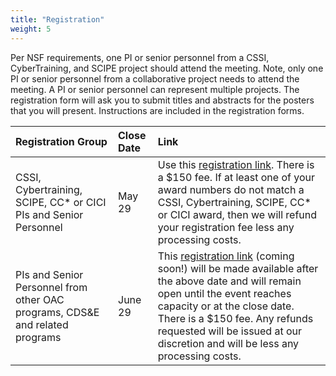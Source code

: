 ```yaml
---
title: "Registration"
weight: 5
---
```


Per NSF requirements, one PI or senior personnel from a CSSI, CyberTraining,
and SCIPE project should attend the meeting.  Note, only one PI or senior personnel
from a collaborative project needs to attend the meeting.
A PI or senior personnel can represent multiple projects.
The registration form will ask you to submit titles and abstracts for the posters
that you will present. Instructions are included in the registration forms.

| Registration Group | Close Date | Link |
|:------|:-----------|:-----|
|CSSI, Cybertraining, SCIPE, CC* or CICI PIs and Senior Personnel | May 29 | Use this [registration link](https://www.cavs.msstate.edu/conferences/2025NSFCyberPI/register/). There is a $150 fee. If at least one of your award numbers do not match a CSSI, Cybertraining, SCIPE, CC* or CICI award, then we will refund your registration fee less any processing costs.|
| PIs and Senior Personnel from other OAC programs, CDS&E and related programs | June 29 | This [registration link](link) (coming soon!) will be made available after the above date and will remain open until the event reaches capacity or at the close date. There is a $150 fee. Any refunds requested will be issued at our discretion and will be less any processing costs.|